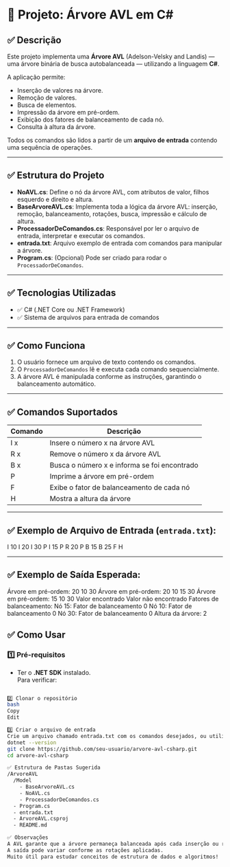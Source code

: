 # 🌳 Projeto: Árvore AVL em C#

## ✅ Descrição
Este projeto implementa uma **Árvore AVL** (Adelson-Velsky and Landis) — uma árvore binária de busca autobalanceada — utilizando a linguagem **C#**.

A aplicação permite:  
- Inserção de valores na árvore.  
- Remoção de valores.  
- Busca de elementos.  
- Impressão da árvore em pré-ordem.  
- Exibição dos fatores de balanceamento de cada nó.  
- Consulta à altura da árvore.

Todos os comandos são lidos a partir de um **arquivo de entrada** contendo uma sequência de operações.

---

## ✅ Estrutura do Projeto

- **NoAVL.cs**: Define o nó da árvore AVL, com atributos de valor, filhos esquerdo e direito e altura.
- **BaseArvoreAVL.cs**: Implementa toda a lógica da árvore AVL: inserção, remoção, balanceamento, rotações, busca, impressão e cálculo de altura.
- **ProcessadorDeComandos.cs**: Responsável por ler o arquivo de entrada, interpretar e executar os comandos.
- **entrada.txt**: Arquivo exemplo de entrada com comandos para manipular a árvore.
- **Program.cs**: (Opcional) Pode ser criado para rodar o `ProcessadorDeComandos`.

---

## ✅ Tecnologias Utilizadas

- ✅ C# (.NET Core ou .NET Framework)  
- ✅ Sistema de arquivos para entrada de comandos

---

## ✅ Como Funciona

1. O usuário fornece um arquivo de texto contendo os comandos.
2. O `ProcessadorDeComandos` lê e executa cada comando sequencialmente.
3. A árvore AVL é manipulada conforme as instruções, garantindo o balanceamento automático.

---

## ✅ Comandos Suportados

| Comando | Descrição |
|---------|----------|
| I x     | Insere o número x na árvore AVL |
| R x     | Remove o número x da árvore AVL |
| B x     | Busca o número x e informa se foi encontrado |
| P       | Imprime a árvore em pré-ordem |
| F       | Exibe o fator de balanceamento de cada nó |
| H       | Mostra a altura da árvore |

---

## ✅ Exemplo de Arquivo de Entrada (`entrada.txt`):

I 10
I 20
I 30
P
I 15
P
R 20
P
B 15
B 25
F
H

---

## ✅ Exemplo de Saída Esperada:

Árvore em pré-ordem: 20 10 30
Árvore em pré-ordem: 20 10 15 30
Árvore em pré-ordem: 15 10 30
Valor encontrado
Valor não encontrado
Fatores de balanceamento:
Nó 15: Fator de balanceamento 0
Nó 10: Fator de balanceamento 0
Nó 30: Fator de balanceamento 0
Altura da árvore: 2


## ✅ Como Usar

### 1️⃣ Pré-requisitos

- Ter o **.NET SDK** instalado.  
Para verificar:  
```bash

2️⃣ Clonar o repositório
bash
Copy
Edit

3️⃣ Criar o arquivo de entrada
Crie um arquivo chamado entrada.txt com os comandos desejados, ou utilize o modelo de exemplo.
dotnet --version
git clone https://github.com/seu-usuario/arvore-avl-csharp.git
cd arvore-avl-csharp

✅ Estrutura de Pastas Sugerida
/ArvoreAVL
  /Model
    - BaseArvoreAVL.cs
    - NoAVL.cs
    - ProcessadorDeComandos.cs
  - Program.cs
  - entrada.txt
  - ArvoreAVL.csproj
  - README.md

✅ Observações
A AVL garante que a árvore permaneça balanceada após cada inserção ou remoção.
A saída pode variar conforme as rotações aplicadas.
Muito útil para estudar conceitos de estrutura de dados e algoritmos!
